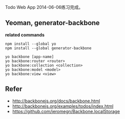 Todo Web App
2014-06-06练习完成。

## Yeoman, generator-backbone
**related commands**

```
npm install --global yo
npm install --global generator-backbone

yo backbone [app-name]
yo backbone:router <router>
yo backbone:collection <collection>
yo backbone:model <model>
yo backbone:view <view>
```

## Refer
* http://backbonejs.org/docs/backbone.html
* http://backbonejs.org/examples/todos/index.html
* https://github.com/jeromegn/Backbone.localStorage
